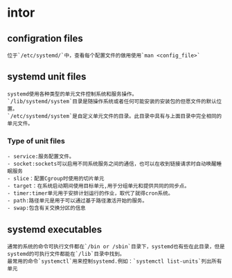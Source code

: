 # intor
## configration files
    位于`/etc/systemd/`中，查看每个配置文件的做用使用`man <config_file>`

## systemd unit files
    systemd使用各种类型的单元文件控制系统和服务操作。  
    `/lib/systemd/system`目录是随操作系统或者任何可能安装的安装包的但愿文件的默认位置。  
    `/etc/systemd/system`是自定义单元文件的目录。此目录中具有与上面目录中完全相同的单元文件。  
### Type of unit files
    - service:服务配置文件。
    - socket:sockets可以启用不同系统服务之间的通信，也可以在收到链接请求时自动唤醒睡眠服务
    - slice：配置Cgroup时使用的切片单元
    - target：在系统启动期间使用目标单元,用于分组单元和提供共同的同步点。
    - timer:timer单元用于安排计划运行的作业，取代了就得cron系统。
    - path:路径单元是用于可以通过基于路径激活开始的服务。
    - swap:包含有关交换分区的信息

## systemd executables
    通常的系统的命令可执行文件都在`/bin or /sbin`目录下，systemd也有些在此目录，但是systemd的可执行文件都能在`/lib`目录中找到。  
    最常用的命令`systemctl`用来控制systemd.例如：`systemctl list-units`列出所有单元  